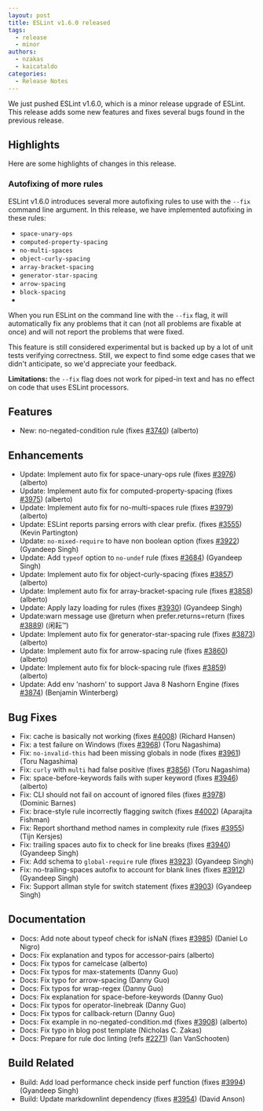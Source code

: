 ```yaml
---
layout: post
title: ESLint v1.6.0 released
tags:
  - release
  - minor
authors:
  - nzakas
  - kaicataldo
categories:
  - Release Notes
---
```


We just pushed ESLint v1.6.0, which is a minor release upgrade of ESLint. This release adds some new features and fixes several bugs found in the previous release.

## Highlights

Here are some highlights of changes in this release.

### Autofixing of more rules

ESLint v1.6.0 introduces several more autofixing rules to use with the `--fix` command line argument. In this release, we have implemented autofixing in these rules:

* `space-unary-ops`
* `computed-property-spacing`
* `no-multi-spaces`
* `object-curly-spacing`
* `array-bracket-spacing`
* `generator-star-spacing`
* `arrow-spacing`
* `block-spacing`
*

When you run ESLint on the command line with the `--fix` flag, it will automatically fix any problems that it can (not all problems are fixable at once) and will not report the problems that were fixed.

This feature is still considered experimental but is backed up by a lot of unit tests verifying correctness. Still, we expect to find some edge cases that we didn't anticipate, so we'd appreciate your feedback.

**Limitations:** the `--fix` flag does not work for piped-in text and has no effect on code that uses ESLint processors.





## Features


* New: no-negated-condition rule (fixes [#3740](https://github.com/eslint/eslint/issues/3740)) (alberto)




## Enhancements


* Update: Implement auto fix for space-unary-ops rule (fixes [#3976](https://github.com/eslint/eslint/issues/3976)) (alberto)
* Update: Implement auto fix for computed-property-spacing (fixes [#3975](https://github.com/eslint/eslint/issues/3975)) (alberto)
* Update: Implement auto fix for no-multi-spaces rule (fixes [#3979](https://github.com/eslint/eslint/issues/3979)) (alberto)
* Update: ESLint reports parsing errors with clear prefix. (fixes [#3555](https://github.com/eslint/eslint/issues/3555)) (Kevin Partington)
* Update: `no-mixed-require` to have non boolean option (fixes [#3922](https://github.com/eslint/eslint/issues/3922)) (Gyandeep Singh)
* Update: Add `typeof` option to `no-undef` rule (fixes [#3684](https://github.com/eslint/eslint/issues/3684)) (Gyandeep Singh)
* Update: Implement auto fix for object-curly-spacing (fixes [#3857](https://github.com/eslint/eslint/issues/3857)) (alberto)
* Update: Implement auto fix for array-bracket-spacing rule (fixes [#3858](https://github.com/eslint/eslint/issues/3858)) (alberto)
* Update: Apply lazy loading for rules (fixes [#3930](https://github.com/eslint/eslint/issues/3930)) (Gyandeep Singh)
* Update:warn message use @return when prefer.returns=return (fixes [#3889](https://github.com/eslint/eslint/issues/3889)) (闲耘™)
* Update: Implement auto fix for generator-star-spacing rule (fixes [#3873](https://github.com/eslint/eslint/issues/3873)) (alberto)
* Update: Implement auto fix for arrow-spacing rule (fixes [#3860](https://github.com/eslint/eslint/issues/3860)) (alberto)
* Update: Implement auto fix for block-spacing rule (fixes [#3859](https://github.com/eslint/eslint/issues/3859)) (alberto)
* Update: Add env 'nashorn' to support Java 8 Nashorn Engine (fixes [#3874](https://github.com/eslint/eslint/issues/3874)) (Benjamin Winterberg)




## Bug Fixes


* Fix: cache is basically not working (fixes [#4008](https://github.com/eslint/eslint/issues/4008)) (Richard Hansen)
* Fix: a test failure on Windows (fixes [#3968](https://github.com/eslint/eslint/issues/3968)) (Toru Nagashima)
* Fix: `no-invalid-this` had been missing globals in node (fixes [#3961](https://github.com/eslint/eslint/issues/3961)) (Toru Nagashima)
* Fix: `curly` with `multi` had false positive (fixes [#3856](https://github.com/eslint/eslint/issues/3856)) (Toru Nagashima)
* Fix: space-before-keywords fails with super keyword (fixes [#3946](https://github.com/eslint/eslint/issues/3946)) (alberto)
* Fix: CLI should not fail on account of ignored files (fixes [#3978](https://github.com/eslint/eslint/issues/3978)) (Dominic Barnes)
* Fix: brace-style rule incorrectly flagging switch (fixes [#4002](https://github.com/eslint/eslint/issues/4002)) (Aparajita Fishman)
* Fix: Report shorthand method names in complexity rule (fixes [#3955](https://github.com/eslint/eslint/issues/3955)) (Tijn Kersjes)
* Fix: trailing spaces auto fix to check for line breaks (fixes [#3940](https://github.com/eslint/eslint/issues/3940)) (Gyandeep Singh)
* Fix: Add schema to `global-require` rule (fixes [#3923](https://github.com/eslint/eslint/issues/3923)) (Gyandeep Singh)
* Fix: no-trailing-spaces autofix to account for blank lines (fixes [#3912](https://github.com/eslint/eslint/issues/3912)) (Gyandeep Singh)
* Fix: Support allman style for switch statement (fixes [#3903](https://github.com/eslint/eslint/issues/3903)) (Gyandeep Singh)




## Documentation


* Docs: Add note about typeof check for isNaN (fixes [#3985](https://github.com/eslint/eslint/issues/3985)) (Daniel Lo Nigro)
* Docs: Fix explanation and typos for accessor-pairs (alberto)
* Docs: Fix typos for camelcase (alberto)
* Docs: Fix typos for max-statements (Danny Guo)
* Docs: Fix typo for arrow-spacing (Danny Guo)
* Docs: Fix typos for wrap-regex (Danny Guo)
* Docs: Fix explanation for space-before-keywords (Danny Guo)
* Docs: Fix typos for operator-linebreak (Danny Guo)
* Docs: Fix typos for callback-return (Danny Guo)
* Docs: Fix example in no-negated-condition.md (fixes [#3908](https://github.com/eslint/eslint/issues/3908)) (alberto)
* Docs: Fix typo in blog post template (Nicholas C. Zakas)
* Docs: Prepare for rule doc linting (refs [#2271](https://github.com/eslint/eslint/issues/2271)) (Ian VanSchooten)






## Build Related


* Build: Add load performance check inside perf function (fixes [#3994](https://github.com/eslint/eslint/issues/3994)) (Gyandeep Singh)
* Build: Update markdownlint dependency (fixes [#3954](https://github.com/eslint/eslint/issues/3954)) (David Anson)
